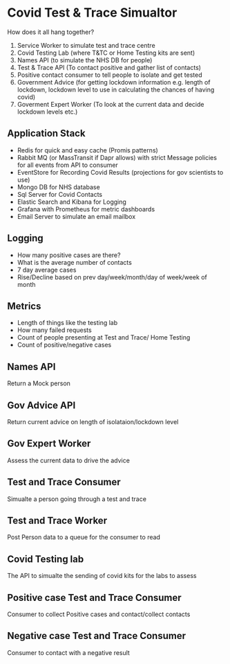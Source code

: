 # Covid Test & Trace Simualtor
How does it all hang together?
1. Service Worker to simulate test and trace centre
1. Covid Testing Lab (where T&TC or Home Testing kits are sent) 
1. Names API (to simulate the NHS DB for people)
1. Test & Trace API (To contact positive and gather list of contacts)
1. Positive contact consumer to tell people to isolate and get tested
1. Government Advice (for getting lockdown information e.g. length of lockdown, lockdown level to use in calculating the chances of having covid)
1. Goverment Expert Worker (To look at the current data and decide lockdown levels etc.)

## Application Stack
- Redis for quick and easy cache (Promis patterns)
- Rabbit MQ (or MassTransit if Dapr allows) with strict Message policies for all events from API to consumer
- EventStore for Recording Covid Results (projections for gov scientists to use)
- Mongo DB for NHS database
- Sql Server for Covid Contacts
- Elastic Search and Kibana for Logging
- Grafana with Prometheus for metric dashboards
- Email Server to simulate an email mailbox

## Logging
- How many positive cases are there?
- What is the average number of contacts
- 7 day average cases
- Rise/Decline based on prev day/week/month/day of week/week of month

## Metrics
- Length of things like the testing lab
- How many failed requests
- Count of people presenting at Test and Trace/ Home Testing
- Count of positive/negative cases

## Names API
Return a Mock person
## Gov Advice API
Return current advice on length of isolataion/lockdown level
## Gov Expert Worker
Assess the current data to drive the advice
## Test and Trace Consumer
Simualte a person going through a test and trace
## Test and Trace Worker
Post Person data to a queue for the consumer to read
## Covid Testing lab
The API to simualte the sending of covid kits for the labs to assess
## Positive case Test and Trace Consumer
Consumer to collect Positive cases and contact/collect contacts
## Negative case Test and Trace Consumer
Consumer to contact with a negative result
##